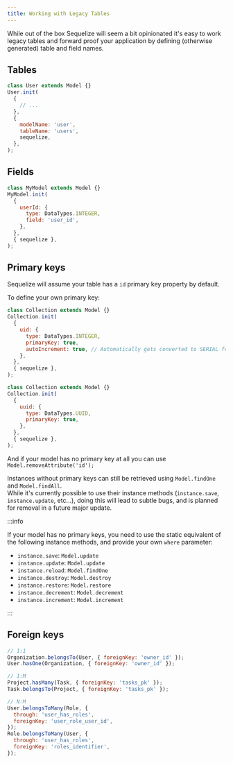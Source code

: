 ```yaml
---
title: Working with Legacy Tables
---
```


While out of the box Sequelize will seem a bit opinionated it's easy to work legacy tables and forward proof your application by defining (otherwise generated) table and field names.

## Tables

```js
class User extends Model {}
User.init(
  {
    // ...
  },
  {
    modelName: 'user',
    tableName: 'users',
    sequelize,
  },
);
```

## Fields

```js
class MyModel extends Model {}
MyModel.init(
  {
    userId: {
      type: DataTypes.INTEGER,
      field: 'user_id',
    },
  },
  { sequelize },
);
```

## Primary keys

Sequelize will assume your table has a `id` primary key property by default.

To define your own primary key:

```js
class Collection extends Model {}
Collection.init(
  {
    uid: {
      type: DataTypes.INTEGER,
      primaryKey: true,
      autoIncrement: true, // Automatically gets converted to SERIAL for postgres
    },
  },
  { sequelize },
);

class Collection extends Model {}
Collection.init(
  {
    uuid: {
      type: DataTypes.UUID,
      primaryKey: true,
    },
  },
  { sequelize },
);
```

And if your model has no primary key at all you can use `Model.removeAttribute('id');`

Instances without primary keys can still be retrieved using `Model.findOne` and `Model.findAll`.  
While it's currently possible to use their instance methods (`instance.save`, `instance.update`, etc…), doing this will lead to subtle bugs,
and is planned for removal in a future major update.

:::info

If your model has no primary keys, you need to use the static equivalent of the following instance methods, and provide your own `where` parameter:

- `instance.save`: `Model.update`
- `instance.update`: `Model.update`
- `instance.reload`: `Model.findOne`
- `instance.destroy`: `Model.destroy`
- `instance.restore`: `Model.restore`
- `instance.decrement`: `Model.decrement`
- `instance.increment`: `Model.increment`

:::

## Foreign keys

```js
// 1:1
Organization.belongsTo(User, { foreignKey: 'owner_id' });
User.hasOne(Organization, { foreignKey: 'owner_id' });

// 1:M
Project.hasMany(Task, { foreignKey: 'tasks_pk' });
Task.belongsTo(Project, { foreignKey: 'tasks_pk' });

// N:M
User.belongsToMany(Role, {
  through: 'user_has_roles',
  foreignKey: 'user_role_user_id',
});
Role.belongsToMany(User, {
  through: 'user_has_roles',
  foreignKey: 'roles_identifier',
});
```

